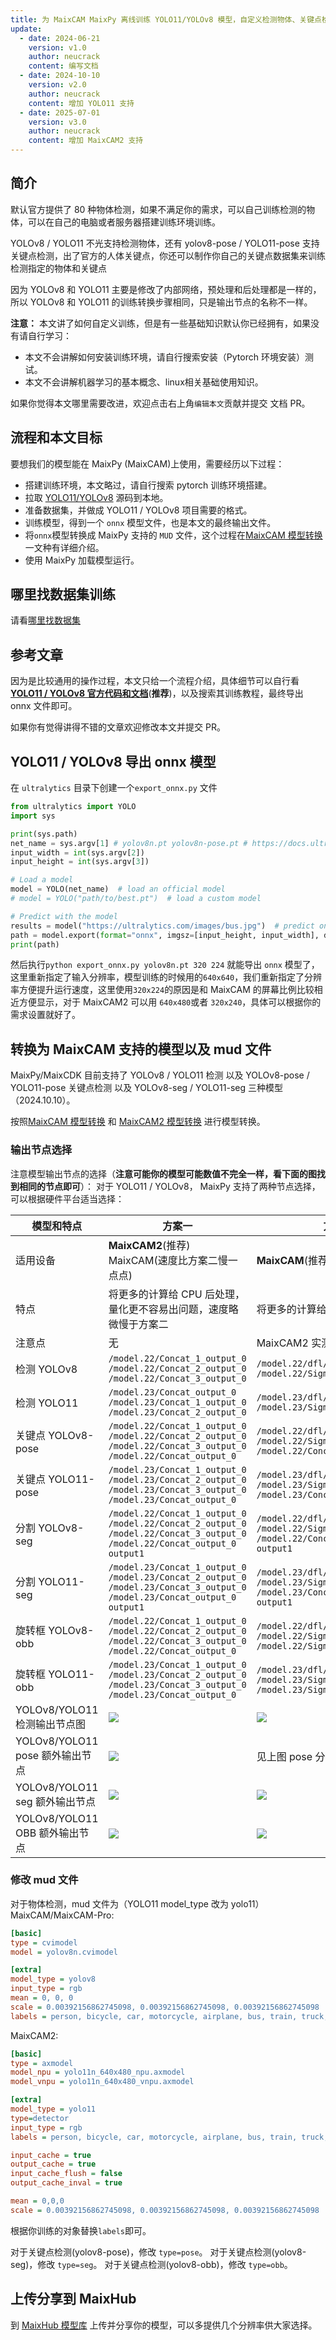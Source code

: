 ```yaml
---
title: 为 MaixCAM MaixPy 离线训练 YOLO11/YOLOv8 模型，自定义检测物体、关键点检测
update:
  - date: 2024-06-21
    version: v1.0
    author: neucrack
    content: 编写文档
  - date: 2024-10-10
    version: v2.0
    author: neucrack
    content: 增加 YOLO11 支持
  - date: 2025-07-01
    version: v3.0
    author: neucrack
    content: 增加 MaixCAM2 支持
---
```



## 简介

默认官方提供了 80 种物体检测，如果不满足你的需求，可以自己训练检测的物体，可以在自己的电脑或者服务器搭建训练环境训练。

YOLOv8 / YOLO11 不光支持检测物体，还有 yolov8-pose / YOLO11-pose 支持关键点检测，出了官方的人体关键点，你还可以制作你自己的关键点数据集来训练检测指定的物体和关键点

因为 YOLOv8 和 YOLO11 主要是修改了内部网络，预处理和后处理都是一样的，所以 YOLOv8 和 YOLO11 的训练转换步骤相同，只是输出节点的名称不一样。


**注意：** 本文讲了如何自定义训练，但是有一些基础知识默认你已经拥有，如果没有请自行学习：
* 本文不会讲解如何安装训练环境，请自行搜索安装（Pytorch 环境安装）测试。
* 本文不会讲解机器学习的基本概念、linux相关基础使用知识。

如果你觉得本文哪里需要改进，欢迎点击右上角`编辑本文`贡献并提交 文档 PR。


## 流程和本文目标

要想我们的模型能在 MaixPy (MaixCAM)上使用，需要经历以下过程：
* 搭建训练环境，本文略过，请自行搜索 pytorch 训练环境搭建。
* 拉取 [YOLO11/YOLOv8](https://github.com/ultralytics/ultralytics) 源码到本地。
* 准备数据集，并做成 YOLO11 / YOLOv8 项目需要的格式。
* 训练模型，得到一个 `onnx` 模型文件，也是本文的最终输出文件。
* 将`onnx`模型转换成 MaixPy 支持的 `MUD` 文件，这个过程在[MaixCAM 模型转换](../ai_model_converter/maixcam.md) 一文种有详细介绍。
* 使用 MaixPy 加载模型运行。


## 哪里找数据集训练

请看[哪里找数据集](../pro/datasets.md)


## 参考文章

因为是比较通用的操作过程，本文只给一个流程介绍，具体细节可以自行看 **[YOLO11 / YOLOv8 官方代码和文档](https://github.com/ultralytics/ultralytics)**(**推荐**)，以及搜索其训练教程，最终导出 onnx 文件即可。

如果你有觉得讲得不错的文章欢迎修改本文并提交 PR。

## YOLO11 / YOLOv8 导出 onnx 模型

在 `ultralytics` 目录下创建一个`export_onnx.py` 文件
```python
from ultralytics import YOLO
import sys

print(sys.path)
net_name = sys.argv[1] # yolov8n.pt yolov8n-pose.pt # https://docs.ultralytics.com/models/yolov8/#supported-tasks-and-modes
input_width = int(sys.argv[2])
input_height = int(sys.argv[3])

# Load a model
model = YOLO(net_name)  # load an official model
# model = YOLO("path/to/best.pt")  # load a custom model

# Predict with the model
results = model("https://ultralytics.com/images/bus.jpg")  # predict on an image
path = model.export(format="onnx", imgsz=[input_height, input_width], dynamic=False, simplify=True, opset=17)   # export the model to ONNX format
print(path)

```

然后执行`python export_onnx.py yolov8n.pt 320 224` 就能导出 `onnx` 模型了，这里重新指定了输入分辨率，模型训练的时候用的`640x640`，我们重新指定了分辨率方便提升运行速度，这里使用`320x224`的原因是和 MaixCAM 的屏幕比例比较相近方便显示，对于 MaixCAM2 可以用 `640x480`或者 `320x240`，具体可以根据你的需求设置就好了。


## 转换为 MaixCAM 支持的模型以及 mud 文件

MaixPy/MaixCDK 目前支持了 YOLOv8 / YOLO11 检测 以及 YOLOv8-pose / YOLO11-pose 关键点检测 以及 YOLOv8-seg / YOLO11-seg 三种模型（2024.10.10）。

按照[MaixCAM 模型转换](../ai_model_converter/maixcam.md) 和 [MaixCAM2 模型转换](../ai_model_converter/maixcam2.md) 进行模型转换。

### 输出节点选择

注意模型输出节点的选择（**注意可能你的模型可能数值不完全一样，看下面的图找到相同的节点即可**）：
对于 YOLO11 / YOLOv8， MaixPy 支持了两种节点选择，可以根据硬件平台适当选择：

| 模型和特点 | 方案一 | 方案二 |
| -- | --- | --- |
| 适用设备 | **MaixCAM2**(推荐)<br>MaixCAM(速度比方案二慢一点点) | **MaixCAM**(推荐) |
| 特点    | 将更多的计算给 CPU 后处理，量化更不容易出问题，速度略微慢于方案二 | 将更多的计算给 NPU 并且参与量化 |
| 注意点 | 无 | MaixCAM2 实测量化失败 |
| 检测 YOLOv8 |`/model.22/Concat_1_output_0`<br>`/model.22/Concat_2_output_0`<br>`/model.22/Concat_3_output_0`| `/model.22/dfl/conv/Conv_output_0`<br>`/model.22/Sigmoid_output_0` |
| 检测 YOLO11 |`/model.23/Concat_output_0`<br>`/model.23/Concat_1_output_0`<br>`/model.23/Concat_2_output_0` | `/model.23/dfl/conv/Conv_output_0`<br>`/model.23/Sigmoid_output_0` |
| 关键点 YOLOv8-pose | `/model.22/Concat_1_output_0`<br>`/model.22/Concat_2_output_0`<br>`/model.22/Concat_3_output_0`<br>`/model.22/Concat_output_0`| `/model.22/dfl/conv/Conv_output_0`<br>`/model.22/Sigmoid_output_0`<br>`/model.22/Concat_output_0` |
| 关键点 YOLO11-pose | `/model.23/Concat_1_output_0`<br>`/model.23/Concat_2_output_0`<br>`/model.23/Concat_3_output_0`<br>`/model.23/Concat_output_0`| `/model.23/dfl/conv/Conv_output_0`<br>`/model.23/Sigmoid_output_0`<br>`/model.23/Concat_output_0`|
| 分割 YOLOv8-seg|`/model.22/Concat_1_output_0`<br>`/model.22/Concat_2_output_0`<br>`/model.22/Concat_3_output_0`<br>`/model.22/Concat_output_0`<br>`output1`| `/model.22/dfl/conv/Conv_output_0`<br>`/model.22/Sigmoid_output_0`<br>`/model.22/Concat_output_0`<br>`output1`|
| 分割 YOLO11-seg |`/model.23/Concat_1_output_0`<br>`/model.23/Concat_2_output_0`<br>`/model.23/Concat_3_output_0`<br>`/model.23/Concat_output_0`<br>`output1`|`/model.23/dfl/conv/Conv_output_0`<br>`/model.23/Sigmoid_output_0`<br>`/model.23/Concat_output_0`<br>`output1`|
| 旋转框 YOLOv8-obb |`/model.22/Concat_1_output_0`<br>`/model.22/Concat_2_output_0`<br>`/model.22/Concat_3_output_0`<br>`/model.22/Concat_output_0`|`/model.22/dfl/conv/Conv_output_0`<br>`/model.22/Sigmoid_1_output_0`<br>`/model.22/Sigmoid_output_0`|
| 旋转框 YOLO11-obb |`/model.23/Concat_1_output_0`<br>`/model.23/Concat_2_output_0`<br>`/model.23/Concat_3_output_0`<br>`/model.23/Concat_output_0`|`/model.23/dfl/conv/Conv_output_0`<br>`/model.23/Sigmoid_1_output_0`<br>`/model.23/Sigmoid_output_0`|
|YOLOv8/YOLO11 检测输出节点图| ![](../../assets/yolo11_detect_nodes.png) | ![](../../assets/yolov8_out.jpg)|
|YOLOv8/YOLO11 pose 额外输出节点 | ![](../../assets/yolo11_pose_node.png) | 见上图 pose 分支|
|YOLOv8/YOLO11 seg 额外输出节点 | ![](../../assets/yolo11_seg_node.png) | ![](../../assets/yolo11_seg_node.png)|
|YOLOv8/YOLO11 OBB 额外输出节点 | ![](../../assets/yolo11_obb_node.png) | ![](../../assets/yolo11_out_obb.jpg)|

### 修改 mud 文件

对于物体检测，mud 文件为（YOLO11 model_type 改为 yolo11）
MaixCAM/MaixCAM-Pro:
```ini
[basic]
type = cvimodel
model = yolov8n.cvimodel

[extra]
model_type = yolov8
input_type = rgb
mean = 0, 0, 0
scale = 0.00392156862745098, 0.00392156862745098, 0.00392156862745098
labels = person, bicycle, car, motorcycle, airplane, bus, train, truck, boat, traffic light, fire hydrant, stop sign, parking meter, bench, bird, cat, dog, horse, sheep, cow, elephant, bear, zebra, giraffe, backpack, umbrella, handbag, tie, suitcase, frisbee, skis, snowboard, sports ball, kite, baseball bat, baseball glove, skateboard, surfboard, tennis racket, bottle, wine glass, cup, fork, knife, spoon, bowl, banana, apple, sandwich, orange, broccoli, carrot, hot dog, pizza, donut, cake, chair, couch, potted plant, bed, dining table, toilet, tv, laptop, mouse, remote, keyboard, cell phone, microwave, oven, toaster, sink, refrigerator, book, clock, vase, scissors, teddy bear, hair drier, toothbrush
```

MaixCAM2:
```ini
[basic]
type = axmodel
model_npu = yolo11n_640x480_npu.axmodel
model_vnpu = yolo11n_640x480_vnpu.axmodel

[extra]
model_type = yolo11
type=detector
input_type = rgb
labels = person, bicycle, car, motorcycle, airplane, bus, train, truck, boat, traffic light, fire hydrant, stop sign, parking meter, bench, bird, cat, dog, horse, sheep, cow, elephant, bear, zebra, giraffe, backpack, umbrella, handbag, tie, suitcase, frisbee, skis, snowboard, sports ball, kite, baseball bat, baseball glove, skateboard, surfboard, tennis racket, bottle, wine glass, cup, fork, knife, spoon, bowl, banana, apple, sandwich, orange, broccoli, carrot, hot dog, pizza, donut, cake, chair, couch, potted plant, bed, dining table, toilet, tv, laptop, mouse, remote, keyboard, cell phone, microwave, oven, toaster, sink, refrigerator, book, clock, vase, scissors, teddy bear, hair drier, toothbrush

input_cache = true
output_cache = true
input_cache_flush = false
output_cache_inval = true

mean = 0,0,0
scale = 0.00392156862745098, 0.00392156862745098, 0.00392156862745098
```

根据你训练的对象替换`labels`即可。

对于关键点检测(yolov8-pose)，修改 `type=pose`。
对于关键点检测(yolov8-seg)，修改 `type=seg`。
对于关键点检测(yolov8-obb)，修改 `type=obb`。


## 上传分享到 MaixHub

到 [MaixHub 模型库](https://maixhub.com/model/zoo?platform=maixcam) 上传并分享你的模型，可以多提供几个分辨率供大家选择。


